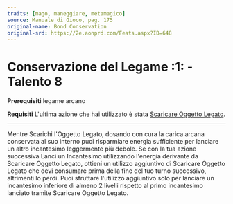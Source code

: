 ```yaml
---
traits: [mago, maneggiare, metamagico]
source: Manuale di Gioco, pag. 175
original-name: Bond Conservation
original-srd: https://2e.aonprd.com/Feats.aspx?ID=648
---
```


# Conservazione del Legame :1: - Talento 8

**Prerequisiti** legame arcano

**Requisiti** L'ultima azione che hai utilizzato è stata
[Scaricare Oggetto Legato](/azioni/scaricare-oggetto-legato).

---

Mentre Scarichi l'Oggetto Legato, dosando con cura la carica arcana conservata
al suo interno puoi risparmiare energia sufficiente per lanciare un altro
incantesimo leggermente più debole. Se con la tua azione successiva Lanci un
Incantesimo utilizzando l'energia derivante da Scaricare Oggetto Legato, ottieni
un utilizzo aggiuntivo di Scaricare Oggetto Legato che devi consumare prima
della fine del tuo turno successivo, altrimenti lo perdi. Puoi sfruttare
l'utilizzo aggiuntivo solo per lanciare un incantesimo inferiore di almeno 2
livelli rispetto al primo incantesimo lanciato tramite Scaricare Oggetto Legato.
